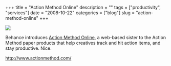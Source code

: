 +++
title = "Action Method Online"
description = ""
tags = ["productivity", "services"]
date = "2008-10-22"
categories = ["blog"]
slug = "action-method-online"
+++



  <div class="notebook-screenshot"><a href="http://www.actionmethod.com/"><img id='bluga-thumbnail-1385' class='bluga-thumbnail large' src='http://media.konigi.com/bluga/
wt48ff71dc05870.jpg'/></a></div><p>Behance introduces <a href="http://www.actionmethod.com/">Action Method Online</a>, a web-based sister to the Action Method paper products that help creatives track and hit action items, and stay productive. Nice.</p>
    
  <a href="http://www.actionmethod.com/">http://www.actionmethod.com/</a>
